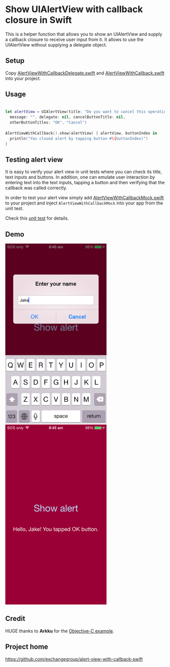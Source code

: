 # Show UIAlertView with callback closure in Swift

This is a helper function that allows you to show an UIAlertView and supply a callback
closure to receive user input from it. It allows to use the UIAlertView without supplying
a delegate object.

## Setup

Copy [AlertViewWithCallbackDelegate.swift](https://raw.githubusercontent.com/exchangegroup/alert-view-with-callback-swift/master/AlertViewWithCallback/AlertViewWithCallbackDelegate.swift) and [AlertViewWithCallback.swift](https://raw.githubusercontent.com/exchangegroup/alert-view-with-callback-swift/master/AlertViewWithCallback/AlertViewWithCallback.swift) into your project.

## Usage

```Swift

let alertView = UIAlertView(title: "Do you want to cancel this operation?",
  message: "", delegate: nil, cancelButtonTitle: nil,
  otherButtonTitles: "OK", "Cancel")

AlertViewWithCallback().show(alertView) { alertView, buttonIndex in
  println("You closed alert by tapping button #\(buttonIndex)")
}
```

## Testing alert view

It is easy to verify your alert view  in unit tests where you can check its title, text inputs and buttons. In addition, one can emulate user interaction by entering text into the text inputs, tapping a button and then verifying that the callback was called correctly.

In order to test your alert view simply add [AlertViewWithCallbackMock.swift](https://raw.githubusercontent.com/exchangegroup/alert-view-with-callback-swift/master/AlertViewWithCallback/AlertViewWithCallbackMock.swift) to your project and inject `AlertViewWithCallbackMock` into your app from the unit test.

Check this [unit test](https://raw.githubusercontent.com/exchangegroup/alert-view-with-callback-swift/master/AlertViewWithCallbackTests/AlertViewWithCallbackTests.swift) for details.

## Demo

<img src='https://raw.githubusercontent.com/exchangegroup/alert-view-with-callback-swift/master/graphics/uialertview_with_callback_swift_1.png' width='320'>
<img src='https://raw.githubusercontent.com/exchangegroup/alert-view-with-callback-swift/master/graphics/uialertview_with_callback_swift_2.png' width='320'>

## Credit

HUGE thanks to **Arkku** for the [Objective-C example](http://stackoverflow.com/a/9662147/297131).

## Project home

https://github.com/exchangegroup/alert-view-with-callback-swift
